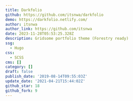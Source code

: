 ```yaml
---
title: Darkfolio
github: https://github.com/itsnwa/darkfolio
demo: https://darkfolio.netlify.com/
author: itsnwa
author_link: https://github.com/itsnwa
date: 2023-11-28T05:53:25.328Z
description: Gridsome portfolio theme (Forestry ready)
ssg:
  - Hugo
css:
  - SCSS
cms: []
category: []
draft: false
publish_date: '2019-08-14T09:55:03Z'
update_date: '2021-04-21T15:44:02Z'
github_star: 18
github_fork: 9
---
```

